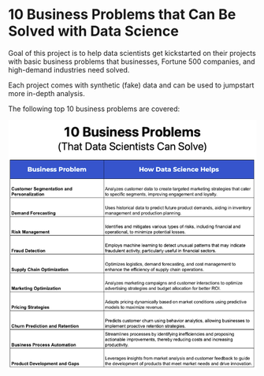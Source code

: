 # 10 Business Problems that Can Be Solved with Data Science

Goal of this project is to help data scientists get kickstarted on their projects with basic business problems that businesses, Fortune 500 companies, and high-demand industries need solved. 

Each project comes with synthetic (fake) data and can be used to jumpstart more in-depth analysis. 

The following top 10 business problems are covered:

![Top 10 Business Problems](/img/10_business_problems.jpg)